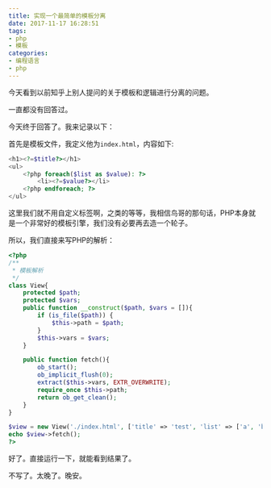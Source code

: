 ```yaml
---
title: 实现一个最简单的模板分离
date: 2017-11-17 16:28:51
tags:
- php
- 模板
categories:
- 编程语言
- php
---
```

今天看到以前知乎上别人提问的关于模板和逻辑进行分离的问题。

一直都没有回答过。

今天终于回答了。我来记录以下：

首先是模板文件，我定义他为`index.html`，内容如下:

```php
<h1><?=$title?></h1>
<ul>
    <?php foreach($list as $value): ?>
        <li><?=$value?></li>
    <?php endforeach; ?>
</ul>
```

这里我们就不用自定义标签啊，之类的等等，我相信鸟哥的那句话，PHP本身就是一个非常好的模板引擎，我们没有必要再去造一个轮子。

所以，我们直接来写PHP的解析：

````php
<?php
/**
 * 模板解析
 */
class View{
	protected $path;
	protected $vars;
	public function __construct($path, $vars = []){
		if (is_file($path)) {
			$this->path = $path;
		}
		$this->vars = $vars;
	}

	public function fetch(){
		ob_start();
		ob_implicit_flush(0);
		extract($this->vars, EXTR_OVERWRITE);
		require_once $this->path;
		return ob_get_clean();
	}
}

$view = new View('./index.html', ['title' => 'test', 'list' => ['a', 'b', 'c']]);
echo $view->fetch();
?>
````

好了。直接运行一下，就能看到结果了。

不写了。太晚了。晚安。
